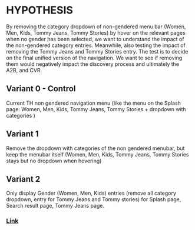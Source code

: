 # HYPOTHESIS
By removing the category dropdown of non-gendered menu bar (Women, Men, Kids, Tommy Jeans, Tommy Stories) by hover on the relevant pages when no gender has been selected, we want to understand the impact of the non-gendered category entries. Meanwhile, also testing the impact of removing the Tommy Jeans and Tommy Stories entry. The test is to decide on the final unified version of the navigation. We want to see if removing them would negatively impact the discovery process and ultimately the A2B, and CVR.

## Variant 0 - Control
Current TH non gendered navigation menu (like the menu on the Splash page: Women, Men, Kids, Tommy Jeans, Tommy Stories + dropdown with categories )

## Variant 1 
Remove the dropdown with categories of the non gendered menubar, but keep the menubar itself (Women, Men, Kids, Tommy Jeans, Tommy Stories stays but no dropdown when hovering) 

## Variant 2
Only display Gender (Women, Men, Kids) entries (remove all category dropdown, entry for Tommy Jeans and Tommy stories) for Splash page, Search result page, Tommy Jeans page.

### [Link](https://app.asana.com/0/1201109242799454/1203493351687783/f)